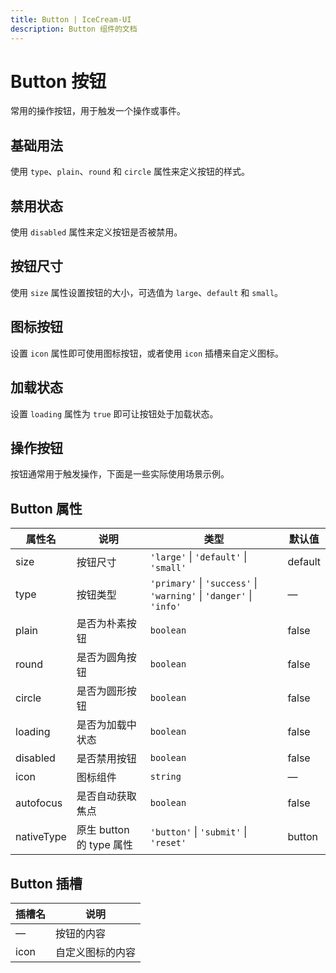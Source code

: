 ```yaml
---
title: Button | IceCream-UI
description: Button 组件的文档
---
```


# Button 按钮

常用的操作按钮，用于触发一个操作或事件。

## 基础用法

使用 `type`、`plain`、`round` 和 `circle` 属性来定义按钮的样式。

<preview path="../demo/Button/Basic.vue" title="基础用法" description="Button 组件的基础用法"></preview>

## 禁用状态

使用 `disabled` 属性来定义按钮是否被禁用。

<preview path="../demo/Button/Disabled.vue" title="禁用状态" description="禁用状态的按钮不可点击"></preview>

## 按钮尺寸

使用 `size` 属性设置按钮的大小，可选值为 `large`、`default` 和 `small`。

<preview path="../demo/Button/Size.vue" title="按钮尺寸" description="不同尺寸的按钮"></preview>

## 图标按钮

设置 `icon` 属性即可使用图标按钮，或者使用 `icon` 插槽来自定义图标。

<preview path="../demo/Button/Icon.vue" title="图标按钮" description="带图标的按钮"></preview>

## 加载状态

设置 `loading` 属性为 `true` 即可让按钮处于加载状态。

<preview path="../demo/Button/Loading.vue" title="加载状态" description="加载中的按钮"></preview>

## 操作按钮

按钮通常用于触发操作，下面是一些实际使用场景示例。

<preview path="../demo/Button/Action.vue" title="操作按钮" description="按钮在实际场景中的使用"></preview>

## Button 属性

| 属性名     | 说明                     | 类型                                                                | 默认值  |
| ---------- | ------------------------ | ------------------------------------------------------------------- | ------- |
| size       | 按钮尺寸                 | `'large'` \| `'default'` \| `'small'`                               | default |
| type       | 按钮类型                 | `'primary'` \| `'success'` \| `'warning'` \| `'danger'` \| `'info'` | —       |
| plain      | 是否为朴素按钮           | `boolean`                                                           | false   |
| round      | 是否为圆角按钮           | `boolean`                                                           | false   |
| circle     | 是否为圆形按钮           | `boolean`                                                           | false   |
| loading    | 是否为加载中状态         | `boolean`                                                           | false   |
| disabled   | 是否禁用按钮             | `boolean`                                                           | false   |
| icon       | 图标组件                 | `string`                                                            | —       |
| autofocus  | 是否自动获取焦点         | `boolean`                                                           | false   |
| nativeType | 原生 button 的 type 属性 | `'button'` \| `'submit'` \| `'reset'`                               | button  |

## Button 插槽

| 插槽名 | 说明             |
| ------ | ---------------- |
| —      | 按钮的内容       |
| icon   | 自定义图标的内容 |
